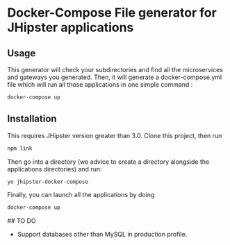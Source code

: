 # Docker-Compose File generator for JHipster applications

## Usage
This generator will check your subdirectories and find all the microservices and gateways you generated.
Then, it will generate a docker-compose.yml file which will run all those applications in one simple command :
```bash
docker-compose up
```

## Installation

This requires JHipster version greater than 3.0.
Clone this project, then run

```bash
npm link
```

Then go into a directory (we advice to create a directory alongside the applications directories) and run:

```bash
yo jhipster-docker-compose
```

Finally, you can launch all the applications by doing
```bash
docker-compose up
```

## TO DO
- Support databases other than MySQL in production profile.
